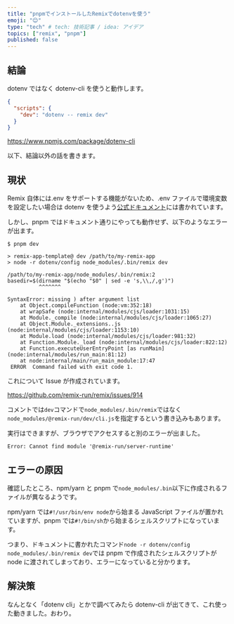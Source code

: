 ```yaml
---
title: "pnpmでインストールしたRemixでdotenvを使う"
emoji: "😊"
type: "tech" # tech: 技術記事 / idea: アイデア
topics: ["remix", "pnpm"]
published: false
---
```


## 結論

dotenv ではなく dotenv-cli を使うと動作します。

```json
{
  "scripts": {
    "dev": "dotenv -- remix dev"
  }
}
```

https://www.npmjs.com/package/dotenv-cli

以下、結論以外の話を書きます。

## 現状

Remix 自体には.env をサポートする機能がないため、.env ファイルで環境変数を設定したい場合は dotenv を使うよう[公式ドキュメント](https://remix.run/docs/en/v1/guides/envvars)には書かれています。

しかし、pnpm ではドキュメント通りにやっても動作せず、以下のようなエラーが出ます。

```
$ pnpm dev

> remix-app-template@ dev /path/to/my-remix-app
> node -r dotenv/config node_modules/.bin/remix dev

/path/to/my-remix-app/node_modules/.bin/remix:2
basedir=$(dirname "$(echo "$0" | sed -e 's,\\,/,g')")
          ^^^^^^^

SyntaxError: missing ) after argument list
    at Object.compileFunction (node:vm:352:18)
    at wrapSafe (node:internal/modules/cjs/loader:1031:15)
    at Module._compile (node:internal/modules/cjs/loader:1065:27)
    at Object.Module._extensions..js (node:internal/modules/cjs/loader:1153:10)
    at Module.load (node:internal/modules/cjs/loader:981:32)
    at Function.Module._load (node:internal/modules/cjs/loader:822:12)
    at Function.executeUserEntryPoint [as runMain] (node:internal/modules/run_main:81:12)
    at node:internal/main/run_main_module:17:47
 ERROR  Command failed with exit code 1.
```

これについて Issue が作成されています。

https://github.com/remix-run/remix/issues/914

コメントでは`dev`コマンドで`node_modules/.bin/remix`ではなく`node_modules/@remix-run/dev/cli.js`を指定するという書き込みもあります。

実行はできますが、ブラウザでアクセスすると別のエラーが出ました。

```
Error: Cannot find module '@remix-run/server-runtime'
```

## エラーの原因

確認したところ、npm/yarn と pnpm で`node_modules/.bin`以下に作成されるファイルが異なるようです。

npm/yarn では`#!/usr/bin/env node`から始まる JavaScript ファイルが置かれていますが、pnpm では`#!/bin/sh`から始まるシェルスクリプトになっています。

つまり、ドキュメントに書かれたコマンド`node -r dotenv/config node_modules/.bin/remix dev`では pnpm で作成されたシェルスクリプトが node に渡されてしまっており、エラーになっていると分かります。

## 解決策

なんとなく「dotenv cli」とかで調べてみたら dotenv-cli が出てきて、これ使った動きました。おわり。
